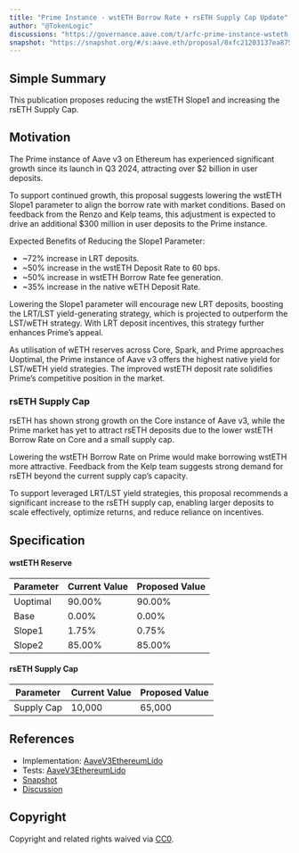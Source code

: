 ```yaml
---
title: "Prime Instance - wstETH Borrow Rate + rsETH Supply Cap Update"
author: "@TokenLogic"
discussions: "https://governance.aave.com/t/arfc-prime-instance-wsteth-borrow-rate-rseth-supply-cap-update/20644"
snapshot: "https://snapshot.org/#/s:aave.eth/proposal/0xfc21203137ea8753ab8903fe4edd568bcaa7ea084586a7acb2c3b361d3dae9c8"
---
```


## Simple Summary

This publication proposes reducing the wstETH Slope1 and increasing the rsETH Supply Cap.

## Motivation

The Prime instance of Aave v3 on Ethereum has experienced significant growth since its launch in Q3 2024, attracting over $2 billion in user deposits.

To support continued growth, this proposal suggests lowering the wstETH Slope1 parameter to align the borrow rate with market conditions. Based on feedback from the Renzo and Kelp teams, this adjustment is expected to drive an additional $300 million in user deposits to the Prime instance.

Expected Benefits of Reducing the Slope1 Parameter:

- ~72% increase in LRT deposits.
- ~50% increase in the wstETH Deposit Rate to 60 bps.
- ~50% increase in wstETH Borrow Rate fee generation.
- ~35% increase in the native wETH Deposit Rate.

Lowering the Slope1 parameter will encourage new LRT deposits, boosting the LRT/LST yield-generating strategy, which is projected to outperform the LST/wETH strategy. With LRT deposit incentives, this strategy further enhances Prime’s appeal.

As utilisation of wETH reserves across Core, Spark, and Prime approaches Uoptimal, the Prime instance of Aave v3 offers the highest native yield for LST/wETH yield strategies. The improved wstETH deposit rate solidifies Prime’s competitive position in the market.

### rsETH Supply Cap

rsETH has shown strong growth on the Core instance of Aave v3, while the Prime market has yet to attract rsETH deposits due to the lower wstETH Borrow Rate on Core and a small supply cap.

Lowering the wstETH Borrow Rate on Prime would make borrowing wstETH more attractive. Feedback from the Kelp team suggests strong demand for rsETH beyond the current supply cap’s capacity.

To support leveraged LRT/LST yield strategies, this proposal recommends a significant increase to the rsETH supply cap, enabling larger deposits to scale effectively, optimize returns, and reduce reliance on incentives.

## Specification

#### wstETH Reserve

| Parameter | Current Value | Proposed Value |
| --------- | ------------- | -------------- |
| Uoptimal  | 90.00%        | 90.00%         |
| Base      | 0.00%         | 0.00%          |
| Slope1    | 1.75%         | 0.75%          |
| Slope2    | 85.00%        | 85.00%         |

#### rsETH Supply Cap

| Parameter  | Current Value | Proposed Value |
| ---------- | ------------- | -------------- |
| Supply Cap | 10,000        | 65,000         |

## References

- Implementation: [AaveV3EthereumLido](https://github.com/bgd-labs/aave-proposals-v3/blob/ad47735f95ca24d2b65d7ffaca0b0a05f7397121/src/20250122_AaveV3EthereumLido_PrimeInstanceWstETHBorrowRateRsETHSupplyCapUpdate/AaveV3EthereumLido_PrimeInstanceWstETHBorrowRateRsETHSupplyCapUpdate_20250122.sol)
- Tests: [AaveV3EthereumLido](https://github.com/bgd-labs/aave-proposals-v3/blob/ad47735f95ca24d2b65d7ffaca0b0a05f7397121/src/20250122_AaveV3EthereumLido_PrimeInstanceWstETHBorrowRateRsETHSupplyCapUpdate/AaveV3EthereumLido_PrimeInstanceWstETHBorrowRateRsETHSupplyCapUpdate_20250122.t.sol)
- [Snapshot](https://snapshot.org/#/s:aave.eth/proposal/0xfc21203137ea8753ab8903fe4edd568bcaa7ea084586a7acb2c3b361d3dae9c8)
- [Discussion](https://governance.aave.com/t/arfc-prime-instance-wsteth-borrow-rate-rseth-supply-cap-update/20644)

## Copyright

Copyright and related rights waived via [CC0](https://creativecommons.org/publicdomain/zero/1.0/).
